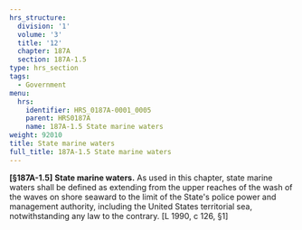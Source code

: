 ```yaml
---
hrs_structure:
  division: '1'
  volume: '3'
  title: '12'
  chapter: 187A
  section: 187A-1.5
type: hrs_section
tags:
  - Government
menu:
  hrs:
    identifier: HRS_0187A-0001_0005
    parent: HRS0187A
    name: 187A-1.5 State marine waters
weight: 92010
title: State marine waters
full_title: 187A-1.5 State marine waters
---
```

**[§187A-1.5]** **State marine waters.** As used in this chapter, state marine waters shall be defined as extending from the upper reaches of the wash of the waves on shore seaward to the limit of the State's police power and management authority, including the United States territorial sea, notwithstanding any law to the contrary. [L 1990, c 126, §1]